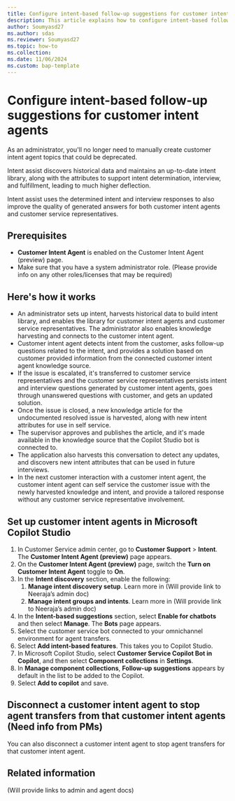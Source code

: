 ```yaml
---
title: Configure intent-based follow-up suggestions for customer intent agents
description: This article explains how to configure intent-based follow-up suggestions for customer intent agents using intent assist to automate and streamline the process.
author: Soumyasd27
ms.author: sdas
ms.reviewer: Soumyasd27
ms.topic: how-to
ms.collection:
ms.date: 11/06/2024
ms.custom: bap-template
---
```



# Configure intent-based follow-up suggestions for customer intent agents

As an administrator, you'll no longer need to manually create customer intent agent topics that could be deprecated.

Intent assist discovers historical data and maintains an up-to-date intent library, along with the attributes to support intent determination, interview, and fulfillment, leading to much higher deflection.

Intent assist uses the determined intent and interview responses to also improve the quality of generated answers for both customer intent agents and customer service representatives.

## Prerequisites

- **Customer Intent Agent** is enabled on the Customer Intent Agent (preview) page.
- Make sure that you have a system administrator role. (Please provide info on any other roles/licenses that may be required)

## Here's how it works

- An administrator sets up intent, harvests historical data to build intent library, and enables the library for customer intent agents and customer service representatives. The administrator also enables knowledge harvesting and connects to the customer intent agent.
- Customer intent agent detects intent from the customer, asks follow-up questions related to the intent, and provides a solution based on customer provided information from the connected customer intent agent knowledge source.
- If the issue is escalated, it's transferred to customer service representatives and the customer service representatives persists intent and interview questions generated by customer intent agents, goes through unanswered questions with customer, and gets an updated solution.
- Once the issue is closed, a new knowledge article for the undocumented resolved issue is harvested, along with new intent attributes for use in self service.
- The supervisor approves and publishes the article, and it's made available in the knowledge source that the Copilot Studio bot is connected to.
- The application also harvests this conversation to detect any updates, and discovers new intent attributes that can be used in future interviews.
- In the next customer interaction with a customer intent agent, the customer intent agent can self service the customer issue with the newly harvested knowledge and intent, and provide a tailored response without any customer service representative involvement.

## Set up customer intent agents in Microsoft Copilot Studio

1.	In Customer Service admin center, go to **Customer Support** > **Intent**. The **Customer Intent Agent (preview)** page appears.
1.	On the **Customer Intent Agent (preview)** page, switch the **Turn on Customer Intent Agent** toggle to **On**.
1.	In the **Intent discovery** section, enable the following:
    1.	**Manage intent discovery setup**. Learn more in (Will provide link to Neeraja’s admin doc)
    1.	**Manage intent groups and intents**. Learn more in (Will provide link to Neeraja’s admin doc)	
1.	In the **Intent-based suggestions** section, select **Enable for chatbots** and then select **Manage**. The **Bots** page appears.
1.	Select the customer service bot connected to your omnichannel environment for agent transfers.
1.	Select **Add intent-based features**. This takes you to Copilot Studio.
1.	In Microsoft Copilot Studio, select **Customer Service Copilot Bot in Copilot**, and then select **Component collections** in **Settings**.
1.	In **Manage component collections**, **Follow-up suggestions** appears by default in the list to be added to the Copilot.
1.	Select **Add to copilot** and save.


## Disconnect a customer intent agent to stop agent transfers from that customer intent agents (Need info from PMs)

You can also disconnect a customer intent agent to stop agent transfers for that customer intent agent.

## Related information

(Will provide links to admin and agent docs)
